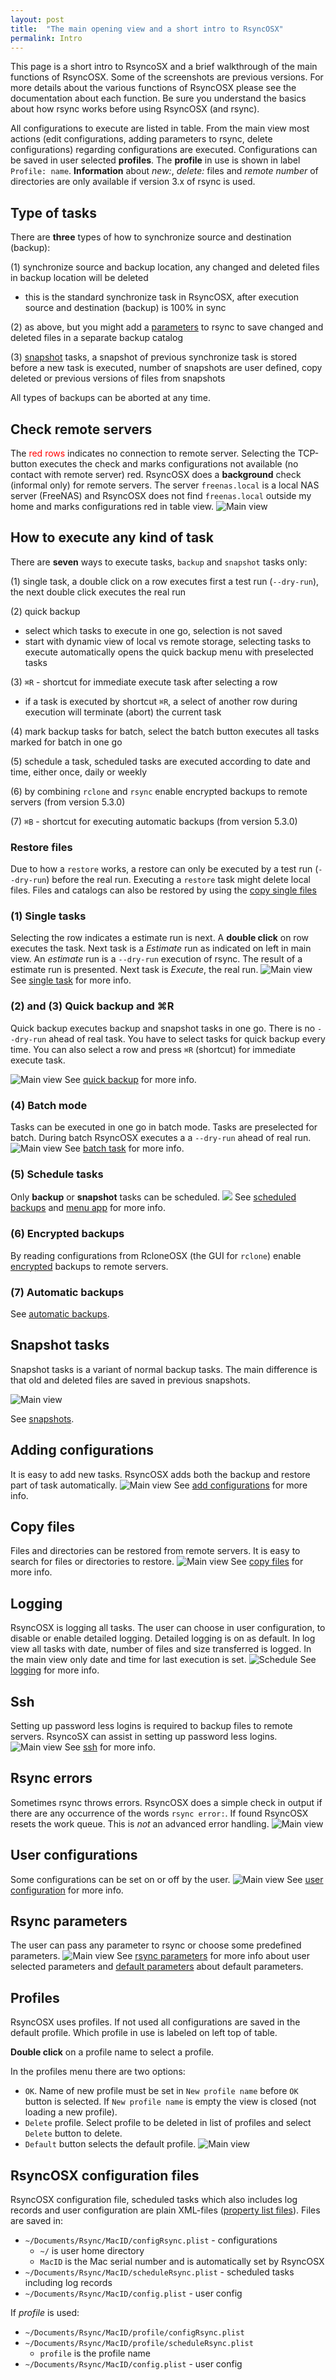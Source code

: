 ```yaml
---
layout: post
title:  "The main opening view and a short intro to RsyncOSX"
permalink: Intro
---
```

This page is a short intro to RsyncoSX and a brief walkthrough of the main functions of RsyncOSX. Some of the screenshots are previous versions. For more details about the various functions of RsyncOSX please see the documentation about each function. Be sure you understand the basics about how rsync works before using RsyncOSX (and rsync).

All configurations to execute are listed in table. From the main view most actions (edit configurations, adding parameters to rsync, delete configurations) regarding configurations are executed. Configurations can be saved in user selected **profiles**. The **profile** in use is shown in label `Profile: name`. **Information** about *new:*, *delete:* files and *remote number* of directories are only available if version 3.x of rsync is used.

## Type of tasks

There are **three** types of how to synchronize source and destination (backup):

(1) synchronize source and backup location, any changed and deleted files in backup location will be deleted
  - this is the standard synchronize task in RsyncOSX, after execution source and destination (backup) is 100% in sync

(2) as above, but you might add a [parameters](/Parameters) to rsync to save changed and deleted files in a separate backup catalog

(3) [snapshot](/Snapshots) tasks, a snapshot of previous synchronize task is stored before a new task is executed, number of snapshots are user defined, copy deleted or previous versions of files from snapshots

All types of backups can be aborted at any time.

## Check remote servers

The <span style="color:red">red rows</span> indicates no connection to remote server. Selecting the TCP-button executes the check and marks configurations not available (no contact with remote server) red. RsyncOSX does a **background** check (informal only) for remote servers. The server `freenas.local` is a local NAS server (FreeNAS) and RsyncOSX does not find `freenas.local` outside my home and marks configurations red in table view.
![Main view](/images/RsyncOSX/master/main1.png)

## How to execute any kind of task

There are **seven** ways to execute tasks, `backup` and `snapshot` tasks only:

(1) single task, a double click on a row executes first a test run (`--dry-run`), the next double click executes the real run

(2) quick backup
  - select which tasks to execute in one go, selection is not saved
  - start with dynamic view of local vs remote storage, selecting tasks to execute automatically opens the quick backup menu with preselected tasks

(3) `⌘R` - shortcut for immediate execute task after selecting a row
  - if a task is executed by shortcut `⌘R`, a select of another row during execution will terminate (abort) the current task

(4) mark backup tasks for batch, select the batch button executes all tasks marked for batch in one go

(5) schedule a task, scheduled tasks are executed according to date and time, either once, daily or weekly

(6) by combining `rclone` and `rsync` enable encrypted backups to remote servers (from version 5.3.0)

(7) `⌘B` - shortcut for executing automatic backups (from version 5.3.0)

### Restore files

Due to how a `restore` works, a restore can only be executed by a test run (`--dry-run`) before the real run. Executing a `restore` task might delete local files. Files and catalogs can also be restored by using the [copy single files](/CopySingleFiles)

### (1) Single tasks

Selecting the row indicates a estimate run is next. A **double click** on row executes the task. Next task is a *Estimate* run as indicated on left in main view. An *estimate* run is a `--dry-run` execution of rsync. The result of a estimate run is presented. Next task is *Execute*, the real run.
![Main view](/images/RsyncOSX/master/main2.png)
See [single task](/SingleTask) for more info.

### (2) and (3) Quick backup and ⌘R

Quick backup executes backup and snapshot tasks in one go. There is no `--dry-run` ahead of real task. You have to select tasks for quick backup every time. You can also select a row and press `⌘R` (shortcut) for immediate execute task.

![Main view](/images/RsyncOSX/master/quickbackup/quick1.png)
See [quick backup](/Quickbackup) for more info.

### (4) Batch mode

Tasks can be executed in one go in batch mode. Tasks are preselected for batch. During batch RsyncOSX executes a a `--dry-run` ahead of real run.
![Main view](/images/RsyncOSX/master/batchexecuting.png)
See [batch task](/BatchTask) for more info.

### (5) Schedule tasks

Only **backup** or **snapshot** tasks can be scheduled.
![](/images/RsyncOSX/master/menuapp/sched4.png)
See [scheduled backups](/ScheduleTasks) and [menu app](/Menuapp) for more info.

### (6) Encrypted backups

By reading configurations from RcloneOSX (the GUI for `rclone`) enable [encrypted](/Encrypted) backups to remote servers.

### (7) Automatic backups

See [automatic backups](/Automatic).

## Snapshot tasks

Snapshot tasks is a variant of normal backup tasks. The main difference is that old and deleted files are saved in previous snapshots.

![Main view](/images/RsyncOSX/master/snapshots/readyforbackup.png)

See [snapshots](/Snapshots).

## Adding configurations

It is easy to add new tasks. RsyncOSX adds both the backup and restore part of task automatically.
![Main view](/images/RsyncOSX/master/add/add1.png)
See [add configurations](/AddConfigurations) for more info.

## Copy files

Files and directories can be restored from remote servers. It is easy to search for files or directories to restore.
![Main view](/images/RsyncOSX/master/copyfiles.png)
See [copy files](/CopySingleFiles) for more info.

## Logging

RsyncOSX is logging all tasks. The user can choose in user configuration, to disable or enable detailed logging. Detailed logging is on as default. In log view all tasks with date, number of files and size transferred is logged. In the main view only date and time for last execution is set.
![Schedule](/images/RsyncOSX/master/logging/log1.png)
See [logging](/Logging) for more info.

## Ssh

Setting up password less logins is required to backup files to remote servers. RsyncoSX can assist in setting up password less logins.
![Main view](/images/RsyncOSX/master/ssh/ssh.png)
See [ssh](/ssh) for more info.

## Rsync errors

Sometimes rsync throws errors. RsyncOSX does a simple check in output if there are any occurrence of the words `rsync error:`. If found RsyncOSX resets the work queue. This is *not* an advanced error handling.
![Main view](/images/RsyncOSX/master/error.png)

## User configurations

Some configurations can be set on or off by the user.
![Main view](/images/RsyncOSX/master/userconfig.png)
See [user configuration](/UserConfiguration) for more info.

## Rsync parameters

The user can pass any parameter to rsync or choose some predefined parameters.
![Main view](/images/RsyncOSX/master/rsyncparameters.png)
See [rsync parameters](/Parameters) for more info about user selected parameters and [default parameters](/RsyncParameters) about default parameters.

## Profiles

RsyncOSX uses profiles. If not used all configurations are saved in the default profile. Which profile in use is labeled on left top of table.

**Double click** on a profile name to select a profile.

In the profiles menu there are two options:

- `OK`. Name of new profile must be set in `New profile name` before `OK` button is selected. If `New profile name` is empty the view is closed (not loading a new profile).
- `Delete` profile. Select profile to be deleted in list of profiles and select `Delete` button to delete.
- `Default` button selects the default profile.
![Main view](/images/RsyncOSX/master/profile.png)

## RsyncOSX configuration files

RsyncOSX configuration file, scheduled tasks which also includes log records and user configuration are plain XML-files ([property list files](https://en.wikipedia.org/wiki/Property_list)). Files are saved in:

- `~/Documents/Rsync/MacID/configRsync.plist` - configurations
  - `~/` is user home directory
  - `MacID` is the Mac serial number and is automatically set by RsyncOSX
- `~/Documents/Rsync/MacID/scheduleRsync.plist` - scheduled tasks including log records
- `~/Documents/Rsync/MacID/config.plist` - user config

If _profile_ is used:

- `~/Documents/Rsync/MacID/profile/configRsync.plist`
- `~/Documents/Rsync/MacID/profile/scheduleRsync.plist`
  - `profile` is the profile name
- `~/Documents/Rsync/MacID/config.plist` - user config
